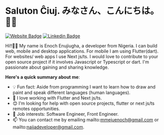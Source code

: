 # Saluton Ĉiuj. みなさん、こんにちは。👋🏾

[![Website Badge](https://icons8.com/icon/Meg71w7epZVz/portfolio)](https://naijadev.vercel.app/) [![Linkedin Badge](https://img.shields.io/badge/-enochenujiugha-blue?style=for-the-badge&logo=Linkedin&logoColor=white&link=https://www.linkedin.com/in/enoch-enujiugha)](https://www.linkedin.com/in/enoch-enujiugha-b12247112)

Hi!!👋🏾 My name is Enoch Enujiugha, a developer from Nigeria. I can build web, mobile and desktop applications. For mobile I am using Flutter(dart). For websites/ web apps I use Next js/ts. I would love to contribute to your open source project if it involves Javascript or Typescript or dart. I'm passionate about gaining and sharing knowledge.

**Here's a quick summary about me**:

- 💡 Fun fact: Aside from programming I want to learn how to draw and paint and speak different languages (human languages).
- 🌱 I love working with Flutter and Next js/ts.
- 😊 I’m looking for help with open source projects, flutter or next js/ts remotes opportunities.
- 💼 Job interests: Software Engineer, Front Engineer.
- 📫 You can contact me by emailing mailto:mmejuenoch@gmail.com or mailto:naijadeveloper@gmail.com.
